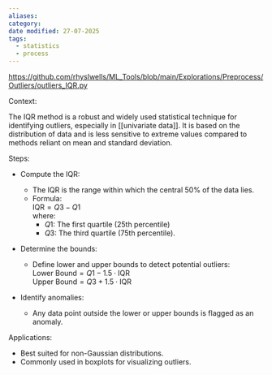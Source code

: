 ```yaml
---
aliases: 
category: 
date modified: 27-07-2025
tags:
  - statistics
  - process
---
```

https://github.com/rhyslwells/ML_Tools/blob/main/Explorations/Preprocess/Outliers/outliers_IQR.py

Context:  

The IQR method is a robust and widely used statistical technique for identifying outliers, especially in [[univariate data]]. It is based on the distribution of data and is less sensitive to extreme values compared to methods reliant on mean and standard deviation.

Steps:
- Compute the IQR:
    - The IQR is the range within which the central 50% of the data lies.
    - Formula:  
        $\text{IQR} = Q3 - Q1$  
        where:
        - $Q1$: The first quartile (25th percentile)
        - $Q3$: The third quartile (75th percentile).
          
- Determine the bounds:
    - Define lower and upper bounds to detect potential outliers:  
        $\text{Lower Bound} = Q1 - 1.5 \cdot \text{IQR}$  
        $\text{Upper Bound} = Q3 + 1.5 \cdot \text{IQR}$
        
- Identify anomalies:
    - Any data point outside the lower or upper bounds is flagged as an anomaly.

Applications:
- Best suited for non-Gaussian distributions.
- Commonly used in boxplots for visualizing outliers.